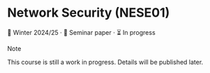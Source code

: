 # Network Security (NESE01)

📆 Winter 2024/25 &middot; 🧠 Seminar paper &middot; ⏳ In progress

> [!NOTE]
> This course is still a work in progress. Details will be published later.
